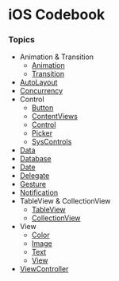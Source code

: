# iOS Codebook

### Topics

- Animation & Transition
    - [Animation](https://github.com/gjwlsdnr0115/iOS-Codebook/blob/main/animation_transition/animation.md)
    - [Transition](https://github.com/gjwlsdnr0115/iOS-Codebook/blob/main/animation_transition/transition.md)
- [AutoLayout](https://github.com/gjwlsdnr0115/iOS-Codebook/blob/main/autolayout.md)
- [Concurrency](https://github.com/gjwlsdnr0115/iOS-Codebook/blob/main/concurrency.md)
- Control
    - [Button](https://github.com/gjwlsdnr0115/iOS-Codebook/blob/main/control/button.md)
    - [ContentViews](https://github.com/gjwlsdnr0115/iOS-Codebook/blob/main/control/contentviews.md)
    - [Control](https://github.com/gjwlsdnr0115/iOS-Codebook/blob/main/control/control.md)
    - [Picker](https://github.com/gjwlsdnr0115/iOS-Codebook/blob/main/control/picker.md)
    - [SysControls](https://github.com/gjwlsdnr0115/iOS-Codebook/blob/main/control/syscontrols.md)
- [Data](https://github.com/gjwlsdnr0115/iOS-Codebook/blob/main/data.md)
- [Database](https://github.com/gjwlsdnr0115/iOS-Codebook/blob/main/database.md)
- [Date](https://github.com/gjwlsdnr0115/iOS-Codebook/blob/main/date.md)
- [Delegate](https://github.com/gjwlsdnr0115/iOS-Codebook/blob/main/delegate.md)
- [Gesture](https://github.com/gjwlsdnr0115/iOS-Codebook/blob/main/gesture.md)
- [Notification](https://github.com/gjwlsdnr0115/iOS-Codebook/blob/main/notification.md)
- TableView & CollectionView
    - [TableView](https://github.com/gjwlsdnr0115/iOS-Codebook/blob/main/table_collection/tableView.md)
    - [CollectionView](https://github.com/gjwlsdnr0115/iOS-Codebook/blob/main/table_collection/collectionView.md)
- View
    - [Color](https://github.com/gjwlsdnr0115/iOS-Codebook/blob/main/view/color.md)
    - [Image](https://github.com/gjwlsdnr0115/iOS-Codebook/blob/main/view/image.md)
    - [Text](https://github.com/gjwlsdnr0115/iOS-Codebook/blob/main/view/text.md)
    - [View](https://github.com/gjwlsdnr0115/iOS-Codebook/blob/main/view/view.md)
- [ViewController](https://github.com/gjwlsdnr0115/iOS-Codebook/blob/main/viewController.md)

